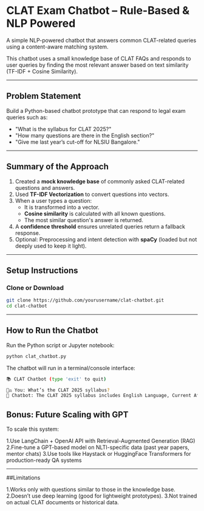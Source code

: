 # CLAT Exam Chatbot – Rule-Based & NLP Powered

A simple NLP-powered chatbot that answers common CLAT-related queries using a content-aware matching system.

This chatbot uses a small knowledge base of CLAT FAQs and responds to user queries by finding the most relevant answer based on text similarity (TF-IDF + Cosine Similarity).

---

## Problem Statement

Build a Python-based chatbot prototype that can respond to legal exam queries such as:

- "What is the syllabus for CLAT 2025?"
- "How many questions are there in the English section?"
- "Give me last year’s cut-off for NLSIU Bangalore."

---

## Summary of the Approach

1. Created a **mock knowledge base** of commonly asked CLAT-related questions and answers.
2. Used **TF-IDF Vectorization** to convert questions into vectors.
3. When a user types a question:
   - It is transformed into a vector.
   - **Cosine similarity** is calculated with all known questions.
   - The most similar question's answer is returned.
4. A **confidence threshold** ensures unrelated queries return a fallback response.
5. Optional: Preprocessing and intent detection with **spaCy** (loaded but not deeply used to keep it light).

---

## Setup Instructions

### Clone or Download

```bash
git clone https://github.com/yourusername/clat-chatbot.git
cd clat-chatbot
```
---
## How to Run the Chatbot
Run the Python script or Jupyter notebook:

```bash
python clat_chatbot.py
```
The chatbot will run in a terminal/console interface:
```bash
📚 CLAT Chatbot (type 'exit' to quit)

👩‍⚖️ You: What’s the CLAT 2025 syllabus?
🤖 Chatbot: The CLAT 2025 syllabus includes English Language, Current Affairs...
```

## Bonus: Future Scaling with GPT
To scale this system:

1.Use LangChain + OpenAI API with Retrieval-Augmented Generation (RAG)
2.Fine-tune a GPT-based model on NLTI-specific data (past year papers, mentor chats)
3.Use tools like Haystack or HuggingFace Transformers for production-ready QA systems

---

##Limitations

1.Works only with questions similar to those in the knowledge base.
2.Doesn’t use deep learning (good for lightweight prototypes).
3.Not trained on actual CLAT documents or historical data.



